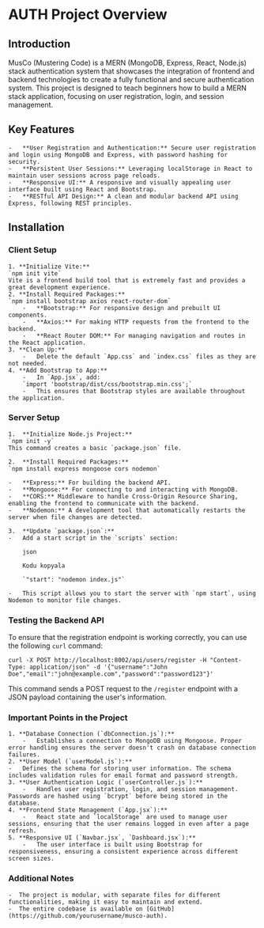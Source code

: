 # AUTH Project Overview

## Introduction

MusCo (Mustering Code) is a MERN (MongoDB, Express, React, Node.js) stack authentication system that showcases the integration of frontend and backend technologies to create a fully functional and secure authentication system. This project is designed to teach beginners how to build a MERN stack application, focusing on user registration, login, and session management.

## Key Features

    -   **User Registration and Authentication:** Secure user registration and login using MongoDB and Express, with password hashing for security.
    -   **Persistent User Sessions:** Leveraging localStorage in React to maintain user sessions across page reloads.
    -   **Responsive UI:** A responsive and visually appealing user interface built using React and Bootstrap.
    -   **RESTful API Design:** A clean and modular backend API using Express, following REST principles.

## Installation

### Client Setup

    1. **Initialize Vite:**
    `npm init vite`
    Vite is a frontend build tool that is extremely fast and provides a great development experience.
    2. **Install Required Packages:**
    `npm install bootstrap axios react-router-dom`
        -   **Bootstrap:** For responsive design and prebuilt UI components.
        -   **Axios:** For making HTTP requests from the frontend to the backend.
        -   **React Router DOM:** For managing navigation and routes in the React application.
    3. **Clean Up:**
        -   Delete the default `App.css` and `index.css` files as they are not needed.
    4. **Add Bootstrap to App:**
        -   In `App.jsx`, add:
        `import 'bootstrap/dist/css/bootstrap.min.css';`
        -   This ensures that Bootstrap styles are available throughout the application.

### Server Setup

    1.  **Initialize Node.js Project:**
    `npm init -y`
    This command creates a basic `package.json` file.

    2.  **Install Required Packages:**
    `npm install express mongoose cors nodemon`

    -   **Express:** For building the backend API.
    -   **Mongoose:** For connecting to and interacting with MongoDB.
    -   **CORS:** Middleware to handle Cross-Origin Resource Sharing, enabling the frontend to communicate with the backend.
    -   **Nodemon:** A development tool that automatically restarts the server when file changes are detected.

    3.  **Update `package.json`:**
    -   Add a start script in the `scripts` section:

        json

        Kodu kopyala

        `"start": "nodemon index.js"`

    -   This script allows you to start the server with `npm start`, using Nodemon to monitor file changes.

### Testing the Backend API

To ensure that the registration endpoint is working correctly, you can use the following `curl` command:

`curl -X POST http://localhost:8002/api/users/register -H "Content-Type: application/json" -d '{"username":"John Doe","email":"john@example.com","password":"password123"}'`

This command sends a POST request to the `/register` endpoint with a JSON payload containing the user's information.

### Important Points in the Project

    1. **Database Connection (`dbConnection.js`):**
        -   Establishes a connection to MongoDB using Mongoose. Proper error handling ensures the server doesn't crash on database connection failures.
    2. **User Model (`userModel.js`):**
    -   Defines the schema for storing user information. The schema includes validation rules for email format and password strength.
    3. **User Authentication Logic (`userController.js`):**
        -   Handles user registration, login, and session management. Passwords are hashed using `bcrypt` before being stored in the database.
    4. **Frontend State Management (`App.jsx`):**
        -   React state and `localStorage` are used to manage user sessions, ensuring that the user remains logged in even after a page refresh.
    5. **Responsive UI (`Navbar.jsx`, `Dashboard.jsx`):**
        -   The user interface is built using Bootstrap for responsiveness, ensuring a consistent experience across different screen sizes.

### Additional Notes

    -  The project is modular, with separate files for different functionalities, making it easy to maintain and extend.
    -  The entire codebase is available on [GitHub](https://github.com/yourusername/musco-auth).
